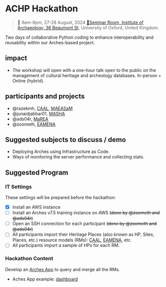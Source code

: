 # ACHP Hackathon
> 📅 9am-6pm, 27-28 August, 2024 [📍Seminar Room, Institute of Archaeology, 36 Beaumont St](https://maps.app.goo.gl/MtAMkX57pxdbF6Ue9), University of Oxford, United Kingdom.

Two days of collaborative Python coding to enhance interoperability and reusability within our Arches-based project.

## impact

* The workshop will open with a one-hour talk open to the public on the management of cultural heritage and archeology databases. In-person + Online (hybrid).

## participants and projects

* @razekmh, [CAAL](https://github.com/achp-project/prj-caal), [MAEASaM](https://github.com/achp-project/prj-maeasam)
* @junaidjabbar01, [MASHA](https://github.com/achp-project/prj-mahsa)
* @ads04r, [MaREA](https://github.com/achp-project/prj-eamena-marea)
* @zoometh, [EAMENA](https://github.com/achp-project/prj-eamena-marea)

## Suggested subjects to discuss / demo 

* Deploying Arches using Infrastructure as Code.
* Ways of monitoring the server performance and collecting stats.

## Suggested Program

### IT Settings

These settings will be prepared before the hackathon:

- [x] Install an AWS instance
- [ ] Install an Arches v7.5 training instance on AWS ~~(done by @zoometh and @ads04r)~~
- [ ] Open an SSH connection for each participant ~~(done by @zoometh and @ads04r)~~
- [ ] All participants import their Heritage Places (also known as HP, Sites, Places, etc.) resource models (RMs): [CAAL](https://github.com/achp-project/prj-caal/blob/main/resource_models/arches/CAAL-SitesAndMonuments.json), [EAMENA](https://github.com/achp-project/prj-eamena-marea/blob/main/resource_models/Heritage%20Place.json), etc.
- [ ] All participants import a sample of HPs for each RM.

### Hackathon Content

Develop an [Arches App](https://arches.readthedocs.io/en/stable/developing/extending/creating-apps/) to query and merge all the RMs.

* Aches App example: [dashboard](https://github.com/achp-project/dashboard)
